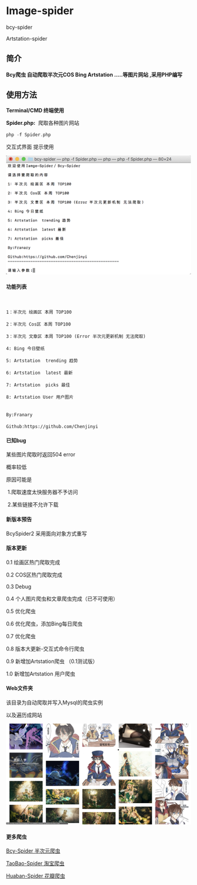 # Image-spider

bcy-spider

Artstation-spider

## 简介

#### Bcy爬虫 自动爬取半次元COS Bing Artstation .....等图片网站 ,采用PHP编写

## 使用方法

**Terminal/CMD 终端使用**

**Spider.php:**  爬取各种图片网站

```php
php -f Spider.php
```

交互式界面 提示使用

![terminal](./Web/images/terminal.png)

#### 功能列表


```


1：半次元 绘画区 本周 TOP100

2：半次元 Cos区 本周 TOP100

3：半次元 文章区 本周 TOP100 (Error 半次元更新机制 无法爬取)

4: Bing 今日壁纸

5: Artstation  trending 趋势

6: Artstation  latest 最新

7: Artstation  picks 最佳

8: Artstation User 用户图片


By:Franary

Github:https://github.com/Chenjinyi
```


#### 已知bug

某些图片爬取时返回504 error	

概率较低

原因可能是

​	1.爬取速度太快服务器不予访问

​	2.某些链接不允许下载

#### 新版本预告

BcySpider2 采用面向对象方式重写


#### 版本更新

0.1 绘画区热门爬取完成

0.2 COS区热门爬取完成

0.3 Debug

0.4 个人图片爬虫和文章爬虫完成（已不可使用）

0.5 优化爬虫

0.6 优化爬虫，添加Bing每日爬虫

0.7 优化爬虫

0.8 版本大更新-交互式命令行爬虫

0.9 新增加Artstation爬虫 （0.1测试版）

1.0 新增加Artstation 用户爬虫



#### Web文件夹

该目录为自动爬取并写入Mysql的爬虫实例

以及遍历成网站 

![image](./Web/images/image.png)


#### 更多爬虫

[Bcy-Spider 半次元爬虫](https://github.com/Chenjinyi/bcy-spider)

[TaoBao-Spider 淘宝爬虫](https://github.com/Chenjinyi/solid-computing-machine/tree/master/taobao-spider)

[Huaban-Spider 花瓣爬虫](https://github.com/Chenjinyi/solid-computing-machine/tree/master/huaban-spider)
